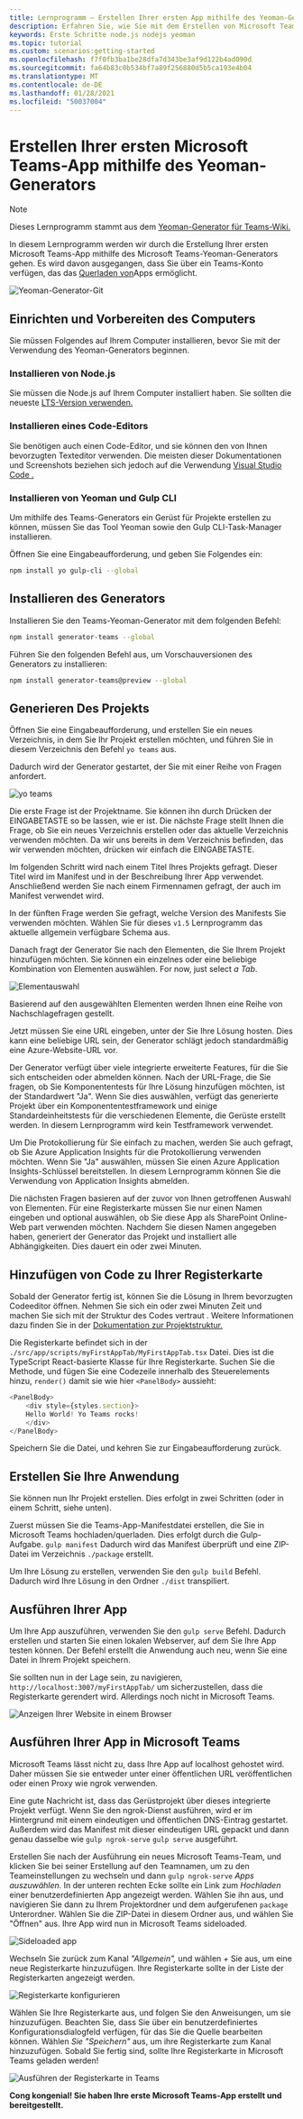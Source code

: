 ```yaml
---
title: Lernprogramm – Erstellen Ihrer ersten App mithilfe des Yeoman-Generators
description: Erfahren Sie, wie Sie mit dem Erstellen von Microsoft Teams-Apps mit dem Yeoman-Generator beginnen.
keywords: Erste Schritte node.js nodejs yeoman
ms.topic: tutorial
ms.custom: scenarios:getting-started
ms.openlocfilehash: f7f0fb3ba1be28dfa7d343be3af9d122b4ad090d
ms.sourcegitcommit: fa64b83c0b534bf7a89f256880d5b5ca193e4b04
ms.translationtype: MT
ms.contentlocale: de-DE
ms.lasthandoff: 01/28/2021
ms.locfileid: "50037004"
---
```

# <a name="create-your-first-microsoft-teams-app-using-the-yeoman-generator"></a>Erstellen Ihrer ersten Microsoft Teams-App mithilfe des Yeoman-Generators

>[!Note]
>Dieses Lernprogramm stammt aus dem [Yeoman-Generator für Teams-Wiki.](https://github.com/OfficeDev/generator-teams/wiki/Build-Your-First-Microsoft-Teams-App)

In diesem Lernprogramm werden wir durch die Erstellung Ihrer ersten Microsoft Teams-App mithilfe des Microsoft Teams-Yeoman-Generators gehen. Es wird davon ausgegangen, dass Sie über ein Teams-Konto verfügen, das das [Querladen von](~/concepts/build-and-test/prepare-your-o365-tenant.md)Apps ermöglicht.

![Yeoman-Generator-Git](~/assets/yeoman-demo.gif)

## <a name="setup-and-prepare-your-machine"></a>Einrichten und Vorbereiten des Computers

Sie müssen Folgendes auf Ihrem Computer installieren, bevor Sie mit der Verwendung des Yeoman-Generators beginnen.

### <a name="install-nodejs"></a>Installieren von Node.js

Sie müssen die Node.js auf Ihrem Computer installiert haben. Sie sollten die neueste [LTS-Version verwenden.](https://nodejs.org)

### <a name="install-a-code-editor"></a>Installieren eines Code-Editors

Sie benötigen auch einen Code-Editor, und sie können den von Ihnen bevorzugten Texteditor verwenden. Die meisten dieser Dokumentationen und Screenshots beziehen sich jedoch auf die Verwendung [Visual Studio Code .](https://code.visualstudio.com)

### <a name="install-yeoman-and-gulp-cli"></a>Installieren von Yeoman und Gulp CLI

Um mithilfe des Teams-Generators ein Gerüst für Projekte erstellen zu können, müssen Sie das Tool Yeoman sowie den Gulp CLI-Task-Manager installieren.

Öffnen Sie eine Eingabeaufforderung, und geben Sie Folgendes ein:

```bash
npm install yo gulp-cli --global
```

## <a name="install-the-generator"></a>Installieren des Generators

Installieren Sie den Teams-Yeoman-Generator mit dem folgenden Befehl:

```bash
npm install generator-teams --global
```

Führen Sie den folgenden Befehl aus, um Vorschauversionen des Generators zu installieren:

```bash
npm install generator-teams@preview --global
```

## <a name="generate-your-project"></a>Generieren Des Projekts

Öffnen Sie eine Eingabeaufforderung, und erstellen Sie ein neues Verzeichnis, in dem Sie Ihr Projekt erstellen möchten, und führen Sie in diesem Verzeichnis den Befehl `yo teams` aus.

Dadurch wird der Generator gestartet, der Sie mit einer Reihe von Fragen anfordert.

![yo teams](~/assets/yeoman-images/teams-first-app-1.png)

Die erste Frage ist der Projektname. Sie können ihn durch Drücken der EINGABETASTE so be lassen, wie er ist. Die nächste Frage stellt Ihnen die Frage, ob Sie ein neues Verzeichnis erstellen oder das aktuelle Verzeichnis verwenden möchten. Da wir uns bereits in dem Verzeichnis befinden, das wir verwenden möchten, drücken wir einfach die EINGABETASTE.

Im folgenden Schritt wird nach einem Titel Ihres Projekts gefragt. Dieser Titel wird im Manifest und in der Beschreibung Ihrer App verwendet. Anschließend werden Sie nach einem Firmennamen gefragt, der auch im Manifest verwendet wird.

In der fünften Frage werden Sie gefragt, welche Version des Manifests Sie verwenden möchten. Wählen Sie für dieses `v1.5` Lernprogramm das aktuelle allgemein verfügbare Schema aus.

Danach fragt der Generator Sie nach den Elementen, die Sie Ihrem Projekt hinzufügen möchten. Sie können ein einzelnes oder eine beliebige Kombination von Elementen auswählen. For now, just select *a Tab*.

![Elementauswahl](~/assets/yeoman-images/teams-first-app-2.png)

Basierend auf den ausgewählten Elementen werden Ihnen eine Reihe von Nachschlagefragen gestellt.

Jetzt müssen Sie eine URL eingeben, unter der Sie Ihre Lösung hosten. Dies kann eine beliebige URL sein, der Generator schlägt jedoch standardmäßig eine Azure-Website-URL vor.

Der Generator verfügt über viele integrierte erweiterte Features, für die Sie sich entscheiden oder abmelden können. Nach der URL-Frage, die Sie fragen, ob Sie Komponententests für Ihre Lösung hinzufügen möchten, ist der Standardwert "Ja". Wenn Sie dies auswählen, verfügt das generierte Projekt über ein Komponententestframework und einige Standardeinheitstests für die verschiedenen Elemente, die Gerüste erstellt werden. In diesem Lernprogramm wird kein Testframework verwendet.

Um Die Protokollierung für Sie einfach zu machen, werden Sie auch gefragt, ob Sie Azure Application Insights für die Protokollierung verwenden möchten. Wenn Sie "Ja" auswählen, müssen Sie einen Azure Application Insights-Schlüssel bereitstellen. In diesem Lernprogramm können Sie die Verwendung von Application Insights abmelden.

Die nächsten Fragen basieren auf der zuvor von Ihnen getroffenen Auswahl von Elementen. Für eine Registerkarte müssen Sie nur einen Namen eingeben und optional auswählen, ob Sie diese App als SharePoint Online-Web part verwenden möchten. Nachdem Sie diesen Namen angegeben haben, generiert der Generator das Projekt und installiert alle Abhängigkeiten. Dies dauert ein oder zwei Minuten.

## <a name="add-some-code-to-your-tab"></a>Hinzufügen von Code zu Ihrer Registerkarte

Sobald der Generator fertig ist, können Sie die Lösung in Ihrem bevorzugten Codeeditor öffnen. Nehmen Sie sich ein oder zwei Minuten Zeit und machen Sie sich mit der Struktur des Codes vertraut . Weitere Informationen dazu finden Sie in der [Dokumentation zur Projektstruktur.](https://github.com/OfficeDev/generator-teams/wiki/Project-Structure)

Die Registerkarte befindet sich in der `./src/app/scripts/myFirstAppTab/MyFirstAppTab.tsx` Datei. Dies ist die TypeScript React-basierte Klasse für Ihre Registerkarte. Suchen Sie die Methode, und fügen Sie eine Codezeile innerhalb des Steuerelements hinzu, `render()` damit sie wie hier `<PanelBody>` aussieht:

``` TypeScript
<PanelBody>
    <div style={styles.section}>
    Hello World! Yo Teams rocks!
    </div>
</PanelBody>
```

Speichern Sie die Datei, und kehren Sie zur Eingabeaufforderung zurück.

## <a name="build-your-app"></a>Erstellen Sie Ihre Anwendung

Sie können nun Ihr Projekt erstellen. Dies erfolgt in zwei Schritten (oder in einem Schritt, siehe unten).

Zuerst müssen Sie die Teams-App-Manifestdatei erstellen, die Sie in Microsoft Teams hochladen/querladen. Dies erfolgt durch die Gulp-Aufgabe. `gulp manifest` Dadurch wird das Manifest überprüft und eine ZIP-Datei im Verzeichnis `./package` erstellt.

Um Ihre Lösung zu erstellen, verwenden Sie den `gulp build` Befehl. Dadurch wird Ihre Lösung in den Ordner `./dist` transpiliert. 

## <a name="run-your-app"></a>Ausführen Ihrer App

Um Ihre App auszuführen, verwenden Sie den `gulp serve` Befehl. Dadurch erstellen und starten Sie einen lokalen Webserver, auf dem Sie Ihre App testen können. Der Befehl erstellt die Anwendung auch neu, wenn Sie eine Datei in Ihrem Projekt speichern. 

Sie sollten nun in der Lage sein, zu navigieren, `http://localhost:3007/myFirstAppTab/` um sicherzustellen, dass die Registerkarte gerendert wird. Allerdings noch nicht in Microsoft Teams.

![Anzeigen Ihrer Website in einem Browser](~/assets/yeoman-images/teams-first-app-3.png)

## <a name="run-your-app-in-microsoft-teams"></a>Ausführen Ihrer App in Microsoft Teams

Microsoft Teams lässt nicht zu, dass Ihre App auf localhost gehostet wird. Daher müssen Sie sie entweder unter einer öffentlichen URL veröffentlichen oder einen Proxy wie ngrok verwenden.

Eine gute Nachricht ist, dass das Gerüstprojekt über dieses integrierte Projekt verfügt. Wenn Sie den ngrok-Dienst ausführen, wird er im Hintergrund mit einem eindeutigen und öffentlichen DNS-Eintrag gestartet. Außerdem wird das Manifest mit dieser eindeutigen URL gepackt und dann genau dasselbe wie `gulp ngrok-serve` `gulp serve` ausgeführt.

Erstellen Sie nach der Ausführung ein neues Microsoft Teams-Team, und klicken Sie bei seiner Erstellung auf den Teamnamen, um zu den Teameinstellungen zu wechseln und dann `gulp ngrok-serve` *Apps auszuwählen.* In der unteren rechten Ecke sollte ein Link zum *Hochladen* einer benutzerdefinierten App angezeigt werden. Wählen Sie ihn aus, und navigieren Sie dann zu Ihrem Projektordner und dem aufgerufenen `package` Unterordner. Wählen Sie die ZIP-Datei in diesem Ordner aus, und wählen Sie "Öffnen" aus. Ihre App wird nun in Microsoft Teams sideloaded.

![Sideloaded app](~/assets/yeoman-images/teams-first-app-4.png)

Wechseln Sie zurück zum Kanal *"Allgemein",* und wählen *+* Sie aus, um eine neue Registerkarte hinzuzufügen. Ihre Registerkarte sollte in der Liste der Registerkarten angezeigt werden.

![Registerkarte konfigurieren](~/assets/yeoman-images/teams-first-app-5.png)

Wählen Sie Ihre Registerkarte aus, und folgen Sie den Anweisungen, um sie hinzuzufügen. Beachten Sie, dass Sie über ein benutzerdefiniertes Konfigurationsdialogfeld verfügen, für das Sie die Quelle bearbeiten können. Wählen *Sie "Speichern"* aus, um ihre Registerkarte zum Kanal hinzuzufügen. Sobald Sie fertig sind, sollte Ihre Registerkarte in Microsoft Teams geladen werden!

![Ausführen der Registerkarte in Teams](~/assets/yeoman-images/teams-first-app-6.png)

**Cong kongenial! Sie haben Ihre erste Microsoft Teams-App erstellt und bereitgestellt.**
